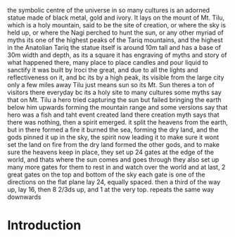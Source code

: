 the symbolic centre of the universe in so many cultures is an adorned statue made of black metal, gold and ivory. It lays on the mount of Mt. Tilu, which is a holy mountain, said to be the site of creation, or where the sky is held up, or where the Nagi perched to hunt the sun, or any other myriad of myths its one of the highest peaks of the Tariq mountains, and the highest in the Anatolian Tariq the statue itself is around 10m tall and has a base of 30m width and depth, as its a square it has engraving of myths and story of what happened there, many place to place candles and pour liquid to sanctify it was built by Iroci the great, and due to all the lights and reflectiveness on it, and bc its by a high peak, its visible from the large city only a few miles away Tilu just means sun so its Mt. Sun theres a ton of visitors there everyday bc its a holy site to many cultures some myths say that on Mt. Tilu a hero tried capturing the sun but failed bringing the earth below him upwards forming the mountain range and some versions say that hero was a fish and taht event created land there creation myth says that there was nothing, then a spirit emerged. it split the heavens from the earth, but in there formed a fire it burned the sea, forming the dry land, and the gods pinned it up in the sky, the spirit now leading it to make sure it wont set the land on fire from the dry land formed the other gods, and to make sure the heavens keep in place, they set up 24 gates at the edge of the world, and thats where the sun comes and goes through they also set up many more gates for them to rest in and watch over the world and at last, 2 great gates on the top and bottom of the sky each gate is one of the directions on the flat plane lay 24, equally spaced. then a third of the way up, lay 16, then 8 2/3ds up, and 1 at the very top. repeats the same way downwards
# Introduction